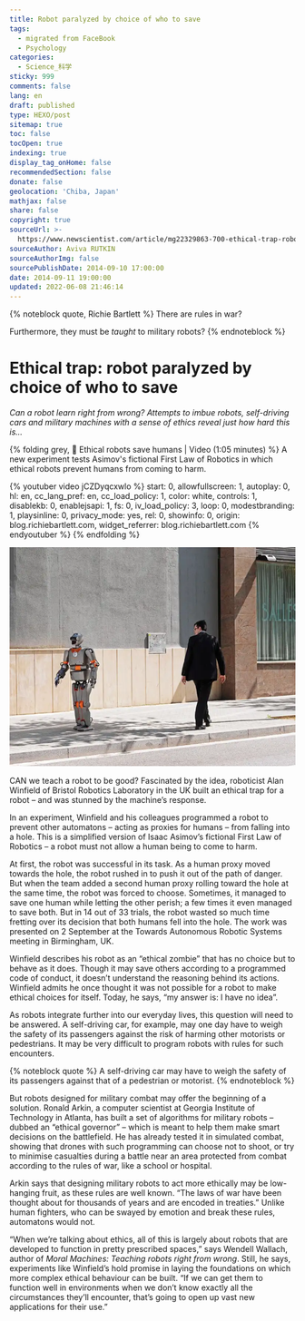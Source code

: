```yaml
---
title: Robot paralyzed by choice of who to save
tags:
  - migrated from FaceBook
  - Psychology
categories:
  - Science_科学
sticky: 999
comments: false
lang: en
draft: published
type: HEXO/post
sitemap: true
toc: false
tocOpen: true
indexing: true
display_tag_onHome: false
recommendedSection: false
donate: false
geolocation: 'Chiba, Japan'
mathjax: false
share: false
copyright: true
sourceUrl: >-
  https://www.newscientist.com/article/mg22329863-700-ethical-trap-robot-paralysed-by-choice-of-who-to-save/?ignored=irrelevant#.VBkw-GIaySM
sourceAuthor: Aviva RUTKIN
sourceAuthorImg: false
sourcePublishDate: 2014-09-10 17:00:00
date: 2014-09-11 19:00:00
updated: 2022-06-08 21:46:14
---
```

{% noteblock quote, Richie Bartlett %}
There are rules in war?

Furthermore, they must be *taught* to military robots?
{% endnoteblock %}


# Ethical trap: robot paralyzed by choice of who to save

*Can a robot learn right from wrong? Attempts to imbue robots, self-driving cars and military machines with a sense of ethics reveal just how hard this is...*


{% folding grey, 🎥 Ethical robots save humans | Video (1:05 minutes) %}
 A new experiment tests Asimov's fictional First Law of Robotics in which ethical robots prevent humans from coming to harm.

{% youtuber video jCZDyqcxwlo %}
    start: 0,
    allowfullscreen: 1,
    autoplay: 0,
    hl: en,
    cc_lang_pref: en,
    cc_load_policy: 1,
    color: white,
    controls: 1,
    disablekb: 0,
    enablejsapi: 1,
    fs: 0,
    iv_load_policy: 3,
    loop: 0,
    modestbranding: 1,
    playsinline: 0,
    privacy_mode: yes,
    rel: 0,
    showinfo: 0,
    origin: blog.richiebartlett.com,
    widget_referrer: blog.richiebartlett.com
{% endyoutuber %}
{% endfolding %}


![A robot may not injure a human | Image: Vincent Fournier/Gallery Stock](./Robot-paralysed-by-choice-of-who-to-save/mg22329863.700-1_800.jpg.webp)


CAN we teach a robot to be good? Fascinated by the idea, roboticist Alan Winfield of Bristol Robotics Laboratory in the UK built an ethical trap for a robot – and was stunned by the machine’s response.

In an experiment, Winfield and his colleagues programmed a robot to prevent other automatons – acting as proxies for humans – from falling into a hole. This is a simplified version of Isaac Asimov’s fictional First Law of Robotics – a robot must not allow a human being to come to harm.

At first, the robot was successful in its task. As a human proxy moved towards the hole, the robot rushed in to push it out of the path of danger. But when the team added a second human proxy rolling toward the hole at the same time, the robot was forced to choose. Sometimes, it managed to save one human while letting the other perish; a few times it even managed to save both. But in 14 out of 33 trials, the robot wasted so much time fretting over its decision that both humans fell into the hole. The work was presented on 2 September at the Towards Autonomous Robotic Systems meeting in Birmingham, UK.

Winfield describes his robot as an “ethical zombie” that has no choice but to behave as it does. Though it may save others according to a programmed code of conduct, it doesn’t understand the reasoning behind its actions. Winfield admits he once thought it was not possible for a robot to make ethical choices for itself. Today, he says, “my answer is: I have no idea”.

As robots integrate further into our everyday lives, this question will need to be answered. A self-driving car, for example, may one day have to weigh the safety of its passengers against the risk of harming other motorists or pedestrians. It may be very difficult to program robots with rules for such encounters.

{% noteblock quote %}
A self-driving car may have to weigh the safety of its passengers against that of a pedestrian or motorist.
{% endnoteblock %}

But robots designed for military combat may offer the beginning of a solution. Ronald Arkin, a computer scientist at Georgia Institute of Technology in Atlanta, has built a set of algorithms for military robots – dubbed an “ethical governor” – which is meant to help them make smart decisions on the battlefield. He has already tested it in simulated combat, showing that drones with such programming can choose not to shoot, or try to minimise casualties during a battle near an area protected from combat according to the rules of war, like a school or hospital.

Arkin says that designing military robots to act more ethically may be low-hanging fruit, as these rules are well known. “The laws of war have been thought about for thousands of years and are encoded in treaties.” Unlike human fighters, who can be swayed by emotion and break these rules, automatons would not.

“When we’re talking about ethics, all of this is largely about robots that are developed to function in pretty prescribed spaces,” says Wendell Wallach, author of *Moral Machines: Teaching robots right from wrong*. Still, he says, experiments like Winfield’s hold promise in laying the foundations on which more complex ethical behaviour can be built. “If we can get them to function well in environments when we don’t know exactly all the circumstances they’ll encounter, that’s going to open up vast new applications for their use.”